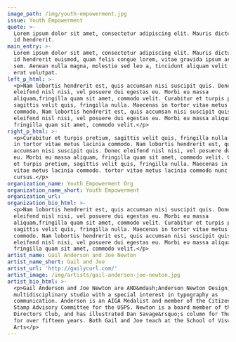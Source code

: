 ```yaml
---
image_path: /img/youth-empowerment.jpg
issue: Youth Empowerment
quote: >-
  Lorem ipsum dolor sit amet, consectetur adipiscing elit. Mauris dictum, ipsum
  id hendrerit.
main_entry: >-
  Lorem ipsum dolor sit amet, consectetur adipiscing elit. Mauris dictum, ipsum
  id hendrerit euismod, quam felis congue lorem, vitae gravida ipsum arcu eget
  sem. Aenean nulla magna, molestie sed leo a, tincidunt aliquam velit. Aliquam
  erat volutpat.
left_p_html: >-
  <p>Nam lobortis hendrerit est, quis accumsan nisi suscipit quis. Donec
  eleifend nisl nisi, vel posuere dui egestas eu. Morbi eu massa
  aliquam,fringilla quam sit amet, commodo velit. Curabitur et turpis pretium,
  sagittis velit quis, fringilla nulla. Maecenas in tortor vitae metus lacinia
  commodo. Nam lobortis hendrerit est, quis accumsan nisi suscipit quis. Donec
  eleifend nisl nisi, vel posuere dui egestas eu. Morbi eu massa aliquam,
  fringilla quam sit amet, commodo velit.</p>
right_p_html: >-
  <p>Curabitur et turpis pretium, sagittis velit quis, fringilla nulla. Maecenas
  in tortor vitae metus lacinia commodo. Nam lobortis hendrerit est, quis
  accumsan nisi suscipit quis. Donec eleifend nisl nisi, vel posuere dui egestas
  eu. Morbi eu massa aliquam, fringilla quam sit amet, commodo velit. Curabitur
  et turpis pretium, sagittis velit quis, fringilla nulla. Maecenas in tortor
  vitae metus lacinia commodo. tortor vitae metus lacinia commodo nunc rutrum
  cursus.</p>
organization_name: Youth Empowerment Org
organization_name_short: Youth Empowerment
organization_url:
organization_bio_html: >-
  <p>Nam lobortis hendrerit est, quis accumsan nisi suscipit quis. Donec
  eleifend nisl nisi, vel posuere dui egestas eu. Morbi eu massa
  aliquam,fringilla quam sit amet, commodo velit. Curabitur et turpis pretium,
  sagittis velit quis, fringilla nulla. Maecenas in tortor vitae metus lacinia
  commodo. Nam lobortis hendrerit est, quis accumsan nisi suscipit quis. Donec
  eleifend nisl nisi, vel posuere dui egestas eu. Morbi eu massa aliquam,
  fringilla quam sit amet, commodo velit.</p>
artist_name: Gail Anderson and Joe Newton
artist_name_short: Gail and Joe
artist_url: 'http://gailycurl.com/'
artist_image: /img/artists/gail-anderson-joe-newton.jpg
artist_bio_html: >-
  <p>Gail Anderson and Joe Newton are AND&mdash;Anderson Newton Design, a
  multidisciplinary studio with a special interest in typography as
  communication. Anderson is an AIGA Medalist and member of the Citizens&rsquo;
  Stamp Advisory Committee for the USPS. Newton is a board member of the Type
  Directors Club, and has illustrated Dan Savage&rsquo;s column for The Stranger
  for over fifteen years. Both Gail and Joe teach at the School of Visual
  Arts</p>
---
```



